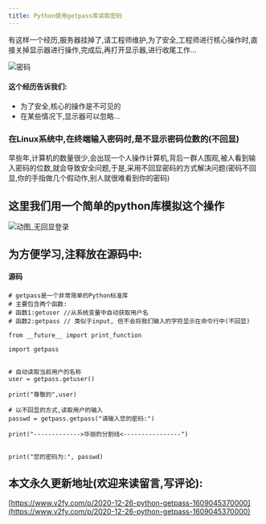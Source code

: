 ```yaml
---
title: Python使用getpass库读取密码
---
```




有这样一个经历,服务器挂掉了,请工程师维护,为了安全,工程师进行核心操作时,直接关掉显示器进行操作,完成后,再打开显示器,进行收尾工作...


![密码](https://www.v2fy.com/asset/0i/jikemiji/jikemiji-md/2020-12-26-python-getpass-1609045370000.assets/3203841-fddba6966187d858.png)

#### 这个经历告诉我们:

- 为了安全,核心的操作是不可见的
- 在某些情况下,显示器可以忽略...

### 在Linux系统中,在终端输入密码时,是不显示密码位数的(不回显)

早些年,计算机的数量很少,会出现一个人操作计算机,背后一群人围观,被人看到输入密码的位数,就会导致安全问题,于是,采用不回显密码的方式解决问题(密码不回显,你的手指做几个假动作,别人就很难看到你的密码)

## 这里我们用一个简单的python库模拟这个操作

![动图_无回显登录](https://www.v2fy.com/asset/0i/jikemiji/jikemiji-md/2020-12-26-python-getpass-1609045370000.assets/3203841-2b9e47db1fd43f18.gif)





## 为方便学习,注释放在源码中:
#### 源码

```
# getpass是一个非常简单的Python标准库
# 主要包含两个函数:
# 函数1:getuser //从系统变量中自动获取用户名
# 函数2:getpass // 类似于input, 但不会将我们输入的字符显示在命令行中(不回显)

from __future__ import print_function

import getpass


# 自动读取当前用户的名称
user = getpass.getuser()

print("尊敬的",user)

# 以不回显的方式,读取用户的输入
passwd = getpass.getpass("请输入您的密码:")

print("------------->华丽的分割线<----------------")


print("您的密码为:", passwd)

```





## 本文永久更新地址(欢迎来读留言,写评论):

[https://www.v2fy.com/p/2020-12-26-python-getpass-1609045370000](https://www.v2fy.com/p/2020-12-26-python-getpass-1609045370000)

